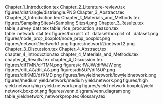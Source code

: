 Chapter_1_Introduction.tex
Chapter_2_Literature-review.tex
figures/distriangle/distriangle.PNG
Chapter_3_Abstract.tex
Chapter_3_Introduction.tex
Chapter_3_Materials_and_Methods.tex
figures/Sampling Sites4/Sampling Sites4.png
Chapter_3_Results.tex
table_survey_data.tex
table_rice_production_season.tex
table_network_stat.tex
figures/boxplot_of _dataset/boxplot_of _dataset.png
figures/node_prop_boxplot/node_prop_boxplot.png
figures/network1/network1.png
figures/network2/network2.png
Chapter_3_Discussion.tex
Chapter_4_Abstract.tex
chapter_4_Introduction.tex
chapter_4_Materials_and_Methods.tex
chapter_4_Results.tex
chapter_4_Discussion.tex
figures/difTMN/difTMN.png
figures/difWJW/difWJW.png
figures/difLAG/difLAG.png
figures/difSUP/difSUP.png
figures/difKMD/difKMD.png
figures/lowyieldnetwork/lowyieldnetwork.png
figures/medium yield.network/medium yield.network.png
figures/high yield.network/high yield.network.png
figures/yield network.boxplot/yield network.boxplot.png
figures/venn.diagram/venn.diagram.png
table_yieldnetwork_networkprop.tex
Glossary.tex